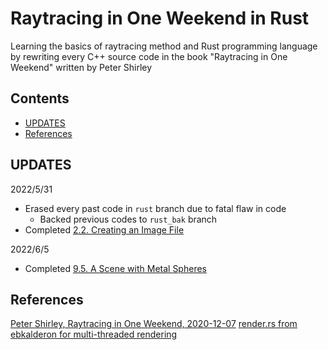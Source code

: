 # Raytracing in One Weekend in Rust
Learning the basics of raytracing method and Rust programming language
by rewriting every C++ source code in the book "Raytracing in One Weekend" written
by Peter Shirley

## Contents
- [UPDATES](#UPDATES)
- [References](#References)

## UPDATES
2022/5/31
- Erased every past code in `rust` branch due to fatal flaw in code
    - Backed previous codes to `rust_bak` branch
- Completed [2.2. Creating an Image File](https://raytracing.github.io/books/RayTracingInOneWeekend.html#outputanimage/creatinganimagefile)

2022/6/5
- Completed [9.5. A Scene with Metal Spheres](https://raytracing.github.io/books/RayTracingInOneWeekend.html#metal/ascenewithmetalspheres)

## References
[Peter Shirley, Raytracing in One Weekend, 2020-12-07](https://github.com/RayTracing/raytracing.github.io)
[render.rs from ebkalderon for multi-threaded rendering](https://github.com/ebkaderon/ray-tracing-in-one-weekend/blob/master/src/render.rs)
